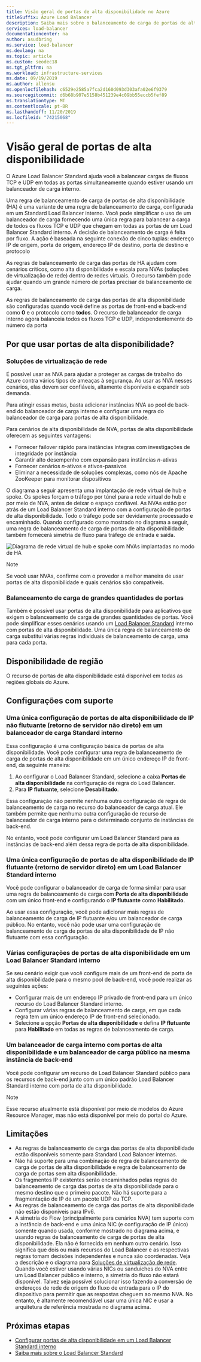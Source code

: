 ```yaml
---
title: Visão geral de portas de alta disponibilidade no Azure
titleSuffix: Azure Load Balancer
description: Saiba mais sobre o balanceamento de carga de portas de alta disponibilidade em um balanceador de carga interno.
services: load-balancer
documentationcenter: na
author: asudbring
ms.service: load-balancer
ms.devlang: na
ms.topic: article
ms.custom: seodec18
ms.tgt_pltfrm: na
ms.workload: infrastructure-services
ms.date: 09/19/2019
ms.author: allensu
ms.openlocfilehash: c6529e2585a7fca2d160d093d303afa02e6f9379
ms.sourcegitcommit: d6b68b907e5158b451239e4c09bb55eccb5fef89
ms.translationtype: MT
ms.contentlocale: pt-BR
ms.lasthandoff: 11/20/2019
ms.locfileid: "74215068"
---
```

# <a name="high-availability-ports-overview"></a>Visão geral de portas de alta disponibilidade

O Azure Load Balancer Standard ajuda você a balancear cargas de fluxos TCP e UDP em todas as portas simultaneamente quando estiver usando um balanceador de carga interno. 

Uma regra de balanceamento de carga de portas de alta disponibilidade (HA) é uma variante de uma regra de balanceamento de carga, configurada em um Standard Load Balancer interno. Você pode simplificar o uso de um balanceador de carga fornecendo uma única regra para balancear a carga de todos os fluxos TCP e UDP que chegam em todas as portas de um Load Balancer Standard interno. A decisão de balanceamento de carga é feita por fluxo. A ação é baseada na seguinte conexão de cinco tuplas: endereço IP de origem, porta de origem, endereço IP de destino, porta de destino e protocolo

As regras de balanceamento de carga das portas de HA ajudam com cenários críticos, como alta disponibilidade e escala para NVAs (soluções de virtualização de rede) dentro de redes virtuais. O recurso também pode ajudar quando um grande número de portas precisar de balanceamento de carga. 

As regras de balanceamento de carga das portas de alta disponibilidade são configuradas quando você define as portas de front-end e back-end como **0** e o protocolo como **todos**. O recurso de balanceador de carga interno agora balanceia todos os fluxos TCP e UDP, independentemente do número da porta

## <a name="why-use-ha-ports"></a>Por que usar portas de alta disponibilidade?

### <a name="nva"></a>Soluções de virtualização de rede

É possível usar as NVA para ajudar a proteger as cargas de trabalho do Azure contra vários tipos de ameaças à segurança. Ao usar as NVA nesses cenários, elas devem ser confiáveis, altamente disponíveis e expandir sob demanda.

Para atingir essas metas, basta adicionar instâncias NVA ao pool de back-end do balanceador de carga interno e configurar uma regra do balanceador de carga para portas de alta disponibilidade.

Para cenários de alta disponibilidade de NVA, portas de alta disponibilidade oferecem as seguintes vantagens:
- Fornecer failover rápido para instâncias íntegras com investigações de integridade por instância
- Garantir alto desempenho com expansão para instâncias *n*-ativas
- Fornecer cenários *n*-ativos e ativos-passivos
- Eliminar a necessidade de soluções complexas, como nós de Apache ZooKeeper para monitorar dispositivos

O diagrama a seguir apresenta uma implantação de rede virtual de hub e spoke. Os spokes forçam o tráfego por túnel para a rede virtual do hub e por meio de NVA, antes de deixar o espaço confiável. As NVAs estão por atrás de um Load Balancer Standard interno com a configuração de portas de alta disponibilidade. Todo o tráfego pode ser devidamente processado e encaminhado. Quando configurado como mostrado no diagrama a seguir, uma regra de balanceamento de carga de portas de alta disponibilidade também fornecerá simetria de fluxo para tráfego de entrada e saída.

<a node="diagram"></a>
![Diagrama de rede virtual de hub e spoke com NVAs implantadas no modo de HA](./media/load-balancer-ha-ports-overview/nvaha.png)

>[!NOTE]
> Se você usar NVAs, confirme com o provedor a melhor maneira de usar portas de alta disponibilidade e quais cenários são compatíveis.

### <a name="load-balancing-large-numbers-of-ports"></a>Balanceamento de carga de grandes quantidades de portas

Também é possível usar portas de alta disponibilidade para aplicativos que exigem o balanceamento de carga de grandes quantidades de portas. Você pode simplificar esses cenários usando um [Load Balancer Standard](load-balancer-standard-overview.md) interno com portas de alta disponibilidade. Uma única regra de balanceamento de carga substitui várias regras individuais de balanceamento de carga, uma para cada porta.

## <a name="region-availability"></a>Disponibilidade de região

O recurso de portas de alta disponibilidade está disponível em todas as regiões globais do Azure.

## <a name="supported-configurations"></a>Configurações com suporte

### <a name="a-single-non-floating-ip-non-direct-server-return-ha-ports-configuration-on-an-internal-standard-load-balancer"></a>Uma única configuração de portas de alta disponibilidade de IP não flutuante (retorno de servidor não direto) em um balanceador de carga Standard interno

Essa configuração é uma configuração básica de portas de alta disponibilidade. Você pode configurar uma regra de balanceamento de carga de portas de alta disponibilidade em um único endereço IP de front-end, da seguinte maneira:
1. Ao configurar o Load Balancer Standard, selecione a caixa **Portas de alta disponibilidade** na configuração de regra do Load Balancer.
2. Para **IP flutuante**, selecione **Desabilitado**.

Essa configuração não permite nenhuma outra configuração de regra de balanceamento de carga no recurso do balanceador de carga atual. Ele também permite que nenhuma outra configuração de recurso de balanceador de carga interno para o determinado conjunto de instâncias de back-end.

No entanto, você pode configurar um Load Balancer Standard para as instâncias de back-end além dessa regra de porta de alta disponibilidade.

### <a name="a-single-floating-ip-direct-server-return-ha-ports-configuration-on-an-internal-standard-load-balancer"></a>Uma única configuração de portas de alta disponibilidade de IP flutuante (retorno de servidor direto) em um Load Balancer Standard interno

Você pode configurar o balanceador de carga de forma similar para usar uma regra de balanceamento de carga com **Porta de alta disponibilidade** com um único front-end e configurando o **IP flutuante** como **Habilitado**. 

Ao usar essa configuração, você pode adicionar mais regras de balanceamento de carga de IP flutuante e/ou um balanceador de carga público. No entanto, você não pode usar uma configuração de balanceamento de carga de portas de alta disponibilidade de IP não flutuante com essa configuração.

### <a name="multiple-ha-ports-configurations-on-an-internal-standard-load-balancer"></a>Várias configurações de portas de alta disponibilidade em um Load Balancer Standard interno

Se seu cenário exigir que você configure mais de um front-end de porta de alta disponibilidade para o mesmo pool de back-end, você pode realizar as seguintes ações: 
- Configurar mais de um endereço IP privado de front-end para um único recurso do Load Balancer Standard interno.
- Configurar várias regras de balanceamento de carga, em que cada regra tem um único endereço IP de front-end selecionado.
- Selecione a opção **Portas de alta disponibilidade** e defina **IP flutuante** para **Habilitado** em todas as regras de balanceamento de carga.

### <a name="an-internal-load-balancer-with-ha-ports-and-a-public-load-balancer-on-the-same-back-end-instance"></a>Um balanceador de carga interno com portas de alta disponibilidade e um balanceador de carga público na mesma instância de back-end

Você pode configurar *um* recurso de Load Balancer Standard público para os recursos de back-end junto com um único padrão Load Balancer Standard interno com porta de alta disponibilidade.

>[!NOTE]
>Esse recurso atualmente está disponível por meio de modelos do Azure Resource Manager, mas não está disponível por meio do portal do Azure.

## <a name="limitations"></a>Limitações

- As regras de balanceamento de carga das portas de alta disponibilidade estão disponíveis somente para Standard Load Balancer internas.
- Não há suporte para uma combinação de regra de balanceamento de carga de portas de alta disponibilidade e regra de balanceamento de carga de portas sem alta disponibilidade.
- Os fragmentos IP existentes serão encaminhados pelas regras de balanceamento de carga das portas de alta disponibilidade para o mesmo destino que o primeiro pacote.  Não há suporte para a fragmentação de IP de um pacote UDP ou TCP.
- As regras de balanceamento de carga das portas de alta disponibilidade não estão disponíveis para IPv6.
- A simetria do Flow (principalmente para cenários NVA) tem suporte com a instância de back-end e uma única NIC (e configuração de IP único) somente quando usada, conforme mostrado no diagrama acima, e usando regras de balanceamento de carga de portas de alta disponibilidade. Ela não é fornecida em nenhum outro cenário. Isso significa que dois ou mais recursos do Load Balancer e as respectivas regras tomam decisões independentes e nunca são coordenadas. Veja a descrição e o diagrama para [Soluções de virtualização de rede](#nva). Quando você estiver usando várias NICs ou sanduíches do NVA entre um Load Balancer público e interno, a simetria do fluxo não estará disponível.  Talvez seja possível solucionar isso fazendo a conversão de endereços de rede de origem do fluxo de entrada para o IP do dispositivo para permitir que as respostas cheguem ao mesmo NVA.  No entanto, é altamente recomendável usar uma única NIC e usar a arquitetura de referência mostrada no diagrama acima.


## <a name="next-steps"></a>Próximas etapas

- [Configurar portas de alta disponibilidade em um Load Balancer Standard interno](load-balancer-configure-ha-ports.md)
- [Saiba mais sobre o Load Balancer Standard](load-balancer-standard-overview.md)
